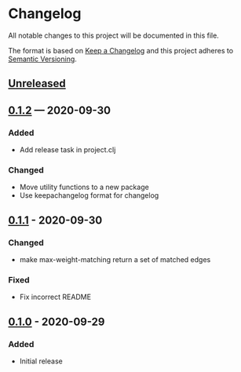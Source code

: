 # Changelog

All notable changes to this project will be documented in this file.

The format is based on [Keep a Changelog](http://keepachangelog.com)
and this project adheres to [Semantic Versioning](http://semver.org/spec/v2.0.0.html).


## [Unreleased]

## [0.1.2] — 2020-09-30
### Added
- Add release task in project.clj
### Changed
- Move utility functions to a new package
- Use keepachangelog format for changelog

## [0.1.1] - 2020-09-30
### Changed
- make max-weight-matching return a set of matched edges
### Fixed
- Fix incorrect README

## [0.1.0] - 2020-09-29
### Added
- Initial release


[0.1.0]: https://github.com/ageneau/blossom/compare/0.0.0...0.1.0
[0.1.1]: https://github.com/ageneau/blossom/compare/v0.1.0...v0.1.1
[0.1.2]: https://github.com/ageneau/blossom/compare/v0.1.1...0.1.2
[Unreleased]: https://github.com/ageneau/blossom/compare/0.1.2...HEAD
